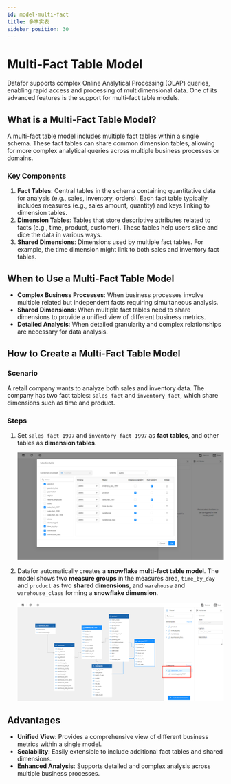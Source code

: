 ```yaml
---
id: model-multi-fact
title: 多事实表
sidebar_position: 30
---
```

# Multi-Fact Table Model

Datafor supports complex Online Analytical Processing (OLAP) queries, enabling rapid access and processing of multidimensional data. One of its advanced features is the support for multi-fact table models.

## What is a Multi-Fact Table Model?

A multi-fact table model includes multiple fact tables within a single schema. These fact tables can share common dimension tables, allowing for more complex analytical queries across multiple business processes or domains.

### Key Components

1. **Fact Tables**: Central tables in the schema containing quantitative data for analysis (e.g., sales, inventory, orders). Each fact table typically includes measures (e.g., sales amount, quantity) and keys linking to dimension tables.
2. **Dimension Tables**: Tables that store descriptive attributes related to facts (e.g., time, product, customer). These tables help users slice and dice the data in various ways.
3. **Shared Dimensions**: Dimensions used by multiple fact tables. For example, the time dimension might link to both sales and inventory fact tables.

## When to Use a Multi-Fact Table Model

- **Complex Business Processes**: When business processes involve multiple related but independent facts requiring simultaneous analysis.
- **Shared Dimensions**: When multiple fact tables need to share dimensions to provide a unified view of different business metrics.
- **Detailed Analysis**: When detailed granularity and complex relationships are necessary for data analysis.

## How to Create a Multi-Fact Table Model

### Scenario

A retail company wants to analyze both sales and inventory data. The company has two fact tables: `sales_fact` and `inventory_fact`, which share dimensions such as time and product.

### Steps

1. Set `sales_fact_1997` and `inventory_fact_1997` as **fact tables**, and other tables as **dimension tables**.

   ![1677412368056](../../../../../static/img/en/datafor/model/1677412368056.png)

2. Datafor automatically creates a **snowflake multi-fact table model**. The model shows two **measure groups** in the measures area, `time_by_day` and `product` as two **shared dimensions**, and `warehouse` and `warehouse_class` forming a **snowflake dimension**.

   ![1677412480350](../../../../../static/img/en/datafor/model/1677412480350.png)

## Advantages

- **Unified View**: Provides a comprehensive view of different business metrics within a single model.
- **Scalability**: Easily extensible to include additional fact tables and shared dimensions.
- **Enhanced Analysis**: Supports detailed and complex analysis across multiple business processes.
